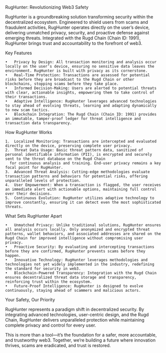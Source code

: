 RugHunter: Revolutionizing Web3 Safety

RugHunter is a groundbreaking solution transforming security within the decentralized ecosystem. Engineered to shield users from scams and fraudulent activities, RugHunter operates directly on the user’s device, delivering unmatched privacy, security, and proactive defense against emerging threats. Integrated with the Rugd Chain (Chain ID: 1991), RugHunter brings trust and accountability to the forefront of web3.

Key Features

	•	Privacy by Design: All transaction monitoring and analysis occur locally on the user’s device, ensuring no sensitive data leaves the environment. RugHunter is built with privacy as its cornerstone.
	•	Real-Time Protection: Transactions are assessed for potential risks before they are broadcast to the Rugd Chain or other blockchains, stopping scams before they take place.
	•	Informed Decision-Making: Users are alerted to potential threats with clear, actionable insights, empowering them to take control of their transactions.
	•	Adaptive Intelligence: RugHunter leverages advanced technologies to stay ahead of evolving threats, learning and adapting dynamically to new scam tactics.
	•	Blockchain Integration: The Rugd Chain (Chain ID: 1991) provides an immutable, tamper-proof ledger for threat intelligence and transaction data transparency.

How RugHunter Works

	1.	Localized Monitoring: Transactions are intercepted and evaluated directly on the device, preserving complete user privacy.
	2.	Threat Data Usage: Basic threat pattern data, sanitized of personal identifiable information (PII), is encrypted and securely sent to the threat database on the Rugd Chain 
      for continuous analysis and training. End-user privacy remains a key focal point for RugHunter.
	3.	Advanced Threat Analysis: Cutting-edge methodologies evaluate transaction patterns and behaviors for potential risks, offering unparalleled levels of protection.
	4.	User Empowerment: When a transaction is flagged, the user receives an immediate alert with actionable options, maintaining full control over their decisions.
	5.	Continuous Evolution: RugHunter utilizes adaptive technology to improve constantly, ensuring it can detect even the most sophisticated threats.

What Sets RugHunter Apart 

	•	Unmatched Privacy: Unlike traditional solutions, RugHunter ensures all analysis occurs locally. Only anonymized and encrypted threat patterns, wallet behaviors, and associated addresses are shared on the Rugd Chain for improved intelligence without compromising user privacy.
	•	Proactive Security: By evaluating and intercepting transactions before they are confirmed, RugHunter prevents scams before they happen.
	•	Innovative Technology: RugHunter leverages methodologies and technologies not yet widely implemented in the industry, redefining the standard for security in web3.
	•	Blockchain-Powered Transparency: Integration with the Rugd Chain ensures decentralized threat data storage and transparency, reinforcing trust within the ecosystem.
	•	Future-Proof Intelligence: RugHunter is designed to evolve continuously, staying ahead of scammers and malicious actors.

Your Safety, Our Priority

RugHunter represents a paradigm shift in decentralized security. By integrating advanced technologies, user-centric design, and the Rugd Chain, RugHunter delivers unparalleled protection while maintaining complete privacy and control for every user.

This is more than a tool—it’s the foundation for a safer, more accountable, and trustworthy web3. Together, we’re building a future where innovation thrives, scams are eradicated, and trust is restored.
